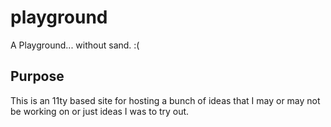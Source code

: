 # playground
A Playground... without sand. :(

## Purpose
This is an 11ty based site for hosting a bunch of ideas that I may or may not be working on or just ideas I was to try out.
